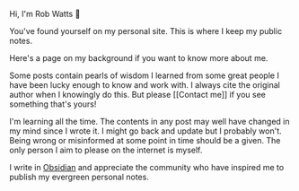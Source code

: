 Hi, I'm Rob Watts 👋

You've found yourself on my personal site. This is where I keep my public notes. 

Here's a page on my background if you want to know more about me. 

Some posts contain pearls of wisdom I learned from some great people I have been lucky enough to know and work with.  I always cite the original author when I knowingly do this. But please [[Contact me]] if you see something that's yours!

I'm learning all the time. The contents in any post may well have changed in my mind since I wrote it. I might go back and update but I probably won't. Being wrong or misinformed at some point in time should be a given. The only person I aim to please on the internet is myself.

I write in [Obsidian](https://obsidian.md) and appreciate the community who have inspired me to publish my evergreen personal notes.